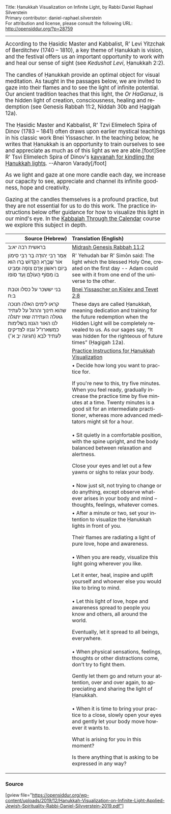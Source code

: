 <html>
<head></head>
<body>
Title: Ḥanukkah Visualization on Infinite Light, by Rabbi Daniel Raphael Silverstein<br />
Primary contributor: daniel-raphael.silverstein<br />
For attribution and license, please consult the following URL: <a href="http://opensiddur.org/?p=28759">http://opensiddur.org/?p=28759</a>
<p />
<hr />

<div class="english" lang="en" style="font-size: 1.2em;">
According to the Ḥasidic Master and Kabbalist, R' Levi Yitzchak of Berditchev (1740 – 1810), a key theme of Ḥanukkah is vision, and the festival offers us an important opportunity to work with and heal our sense of sight (see <em>Kedushat Levi</em>, Ḥanukkah 2:2).

The candles of Ḥanukkah provide an optimal object for visual meditation. As taught in the passages below, we are invited to gaze into their flames and to see the light of infinite potential. Our ancient tradition teaches that this light, the <em>Or HaGanuz</em>, is the hidden light of creation, consciousness, healing and redemption (see Genesis Rabbah 11:2, Niddah 30b and Ḥagigah 12a).

The Ḥasidic Master and Kabbalist, R' Tzvi Elimelech Spira of Dinov (1783 – 1841) often draws upon earlier mystical teachings in his classic work Bnei Yissascher. In the teaching below, he writes that Ḥanukkah is an opportunity to train ourselves to see and appreciate as much as of this light as we are able.[foot]See R' Tsvi Elimelech Spira of Dinov's <a href="https://opensiddur.org/prayers/lunisolar/commemorative-days/hanukkah/kavvanah-for-the-mitsvah-of-kindling-the-hanukkah-lights-by-rebbe-tsvi-elimelech-spira-of-dinov/">kavvanah for kindling the Ḥanukkah lights</a>. --Aharon Varady[/foot]

As we light and gaze at one more candle each day, we increase our capacity to see, appreciate and channel its infinite goodness, hope and creativity.

Gazing at the candles themselves is a profound practice, but they are not essential for us to do this work. The practice instructions below offer guidance for how to visualize this light in our mind's eye. In the <u><a href="https://www.appliedjewishspirituality.org/kabbalah-through-the-calendar">Kabbalah Through the Calendar</a></u> course we explore this subject in depth.
</div>


<table style="margin-left: auto;margin-right: auto;" class="draggable">
<thead><tr><th id="x" style="text-align: right;">Source (Hebrew)</th><th style="text-align: left;">Translation (English)</th></tr></thead>
<tbody>
<tr><td style="vertical-align:top;" width="40%">
<div class="commentary" lang="he">
בראשית רבה יא:ב
<td style="vertical-align:top;">
<div class="english" lang="en">
<u>Midrash Genesis Rabbah 11:2</u>
</div></td></tr>

<tr><td style="vertical-align:top;">
<div class="liturgy" lang="he">
אָמַר רַבִּי יְהוּדָה בַּר רַבִּי סִימוֹן
אוֹר שֶׁבָּרָא הַקָּדוֹשׁ בָּרוּ הוּא בְּיוֹם רִאשׁוֹן
אָדָם צוֹפֶה וּמַבִּיט בּוֹ
מִסּוֹף הָעוֹלָם וְעַד סוֹפוֹ
<td style="vertical-align:top;">
<div class="english" lang="en">
R' Yehudah bar R' Simōn said:
The light which the blessed Holy One, created on the first day -- 
Adam could see with it
from one end of the universe to the other.
</div></td></tr>


<tr><td style="vertical-align:top;">
<div class="commentary" lang="he">
בני יששכר על כסלו וטבת ב:ח
<td style="vertical-align:top;">
<div class="english" lang="en">
<u>Bnei Yissascher on Kislev and Tevet 2:8</u>
</div></td></tr>


<tr><td style="vertical-align:top;">
<div class="liturgy" lang="he">
קראו לימים האלה חנוכה
שהוא חינוך והרגל על לעתיד גאולה העתידה
שאז יתגלה לנו האור הגנוז בשלימות
כמשארז"ל
וגנזו לצדיקים לעתיד לבא <span class="citation">(חגיגה יב א׳)</span>
<td style="vertical-align:top;">
<div class="english" lang="en">
These days are called Ḥanukkah, 
meaning dedication and training for the future redemption
when the Hidden Light will be completely revealed to us. 
As our sages say,
“It was hidden for the righteous of future times”
(Ḥagigah 12a).
</div></td></tr>


<tr><td style="vertical-align:top;">
<div class="liturgy" lang="he">

</span></div></td>
 
<td style="vertical-align:top;">
<div class="english" lang="en">
<u>Practice Instructions for Ḥanukkah Visualization</u>
</div></td></tr>


<tr><td style="vertical-align:top;">
<div class="liturgy" lang="he">

</span></div></td>
 
<td style="vertical-align:top;">
<div class="english" lang="en">
<span class="instruction">• Decide how long you want to practice for. 

If you're new to this, try five minutes. 
When you feel ready, gradually increase the practice time by five minutes at a time. 
Twenty minutes is a good sit for an intermediate practitioner, 
whereas more advanced meditators might sit for a hour.</span>
</div></td></tr>


<tr><td style="vertical-align:top;">
<div class="liturgy" lang="he">

</span></div></td>
 
<td style="vertical-align:top;">
<div class="english" lang="en">
<span class="instruction">• Sit quietly 
in a comfortable position, 
with the spine upright, 
and the body balanced between relaxation and alertness. 

Close your eyes and let out a few yawns or sighs to relax your body.</span>
</div></td></tr>


<tr><td style="vertical-align:top;">
<div class="liturgy" lang="he">

</span></div></td>
 
<td style="vertical-align:top;">
<div class="english" lang="en">
<span class="instruction">• Now just sit, 
not trying to change or do anything, 
except observe whatever arises in your body and mind – 
thoughts, feelings, whatever comes.</span>
</div></td></tr>


<tr><td style="vertical-align:top;">
<div class="liturgy" lang="he">

</span></div></td>
 
<td style="vertical-align:top;">
<div class="english" lang="en">
<span class="instruction">• After a minute or two, 
set your intention to visualize the Ḥanukkah lights in front of you. 

Their flames are radiating a light of pure love, hope and awareness.</span>
</div></td></tr>


<tr><td style="vertical-align:top;">
<div class="liturgy" lang="he">

</span></div></td>
 
<td style="vertical-align:top;">
<div class="english" lang="en">
<span class="instruction">• When you are ready, 
visualize this light going wherever you like. 

Let it enter, heal, inspire and uplift yourself 
and whoever else you would like to bring to mind.</span>
</div></td></tr>


<tr><td style="vertical-align:top;">
<div class="liturgy" lang="he">

</span></div></td>
 
<td style="vertical-align:top;">
<div class="english" lang="en">
<span class="instruction">• Let this light of love, hope and awareness spread 
to people you know and others, 
all around the world. 

Eventually, let it spread to all beings, everywhere.</span>
</div></td></tr>


<tr><td style="vertical-align:top;">
<div class="liturgy" lang="he">

</span></div></td>
 
<td style="vertical-align:top;">
<div class="english" lang="en">
<span class="instruction">• When physical sensations, feelings, thoughts or other distractions come, 
don't try to fight them. 

Gently let them go and return your attention, 
over and over again, 
to appreciating and sharing the light of Ḥanukkah.</span>
</div></td></tr>


<tr><td style="vertical-align:top;">
<div class="liturgy" lang="he">

</span></div></td>
 
<td style="vertical-align:top;">
<div class="english" lang="en">
<span class="instruction">• When it is time to bring your practice to a close, 
slowly open your eyes and gently let your body move however it wants to. 

What is arising for you in this moment? 

Is there anything that is asking to be expressed in any way?</span>
</div></td></tr>
</tbody></table>


<h3>Source</h3>

[gview file="https://opensiddur.org/wp-content/uploads/2019/12/Hanukkah-Visualization-on-Infinite-Light-Applied-Jewish-Spirituality-Rabbi-Daniel-Silvverstein-2019.pdf"]
</body>
</html>